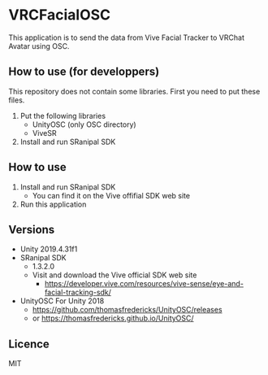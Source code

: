 # VRCFacialOSC

This application is to send the data from Vive Facial Tracker to VRChat Avatar using OSC.

## How to use (for developpers)
This repository does not contain some libraries. First you need to put these files.

1. Put the following libraries
    - UnityOSC (only OSC directory)
    - ViveSR
1. Install and run SRanipal SDK

## How to use
1. Install and run SRanipal SDK
    - You can find it on the Vive offifial SDK web site 
1. Run this application

## Versions
- Unity 2019.4.31f1
- SRanipal SDK
    - 1.3.2.0
    - Visit and download the Vive official SDK web site
        - https://developer.vive.com/resources/vive-sense/eye-and-facial-tracking-sdk/
- UnityOSC For Unity 2018
    - https://github.com/thomasfredericks/UnityOSC/releases
    - or https://thomasfredericks.github.io/UnityOSC/

## Licence
MIT
